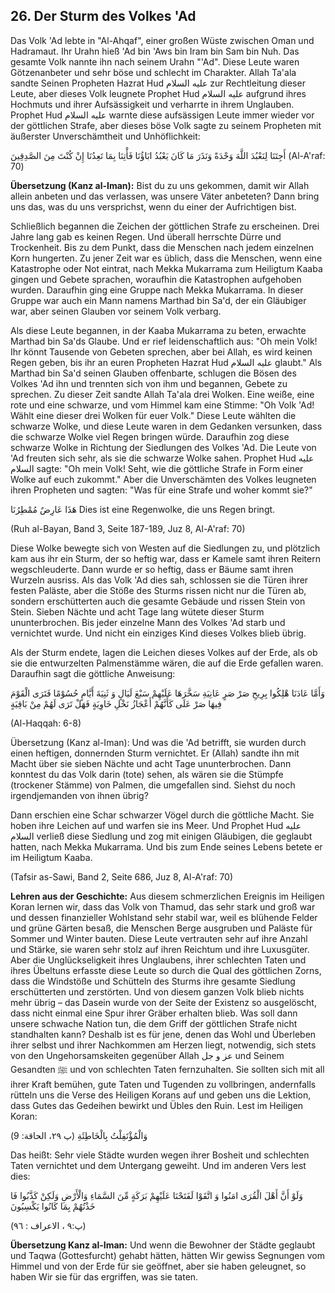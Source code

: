 ## 26. Der Sturm des Volkes 'Ad

Das Volk 'Ad lebte in "Al-Ahqaf", einer großen Wüste zwischen Oman und Hadramaut. Ihr Urahn hieß 'Ad bin 'Aws bin Iram bin Sam bin Nuh. Das gesamte Volk nannte ihn nach seinem Urahn "'Ad". Diese Leute waren Götzenanbeter und sehr böse und schlecht im Charakter. Allah Ta'ala sandte Seinen Propheten Hazrat Hud عليه السلام zur Rechtleitung dieser Leute, aber dieses Volk leugnete Prophet Hud عليه السلام aufgrund ihres Hochmuts und ihrer Aufsässigkeit und verharrte in ihrem Unglauben. Prophet Hud عليه السلام warnte diese aufsässigen Leute immer wieder vor der göttlichen Strafe, aber dieses böse Volk sagte zu seinem Propheten mit äußerster Unverschämtheit und Unhöflichkeit:


أَجِتَنَا لِنَعْبُدَ اللَّهَ وَحْدَةً وَنَذَرَ مَا كَانَ يَعْبُدُ ابَاؤُنَا فَأْتِنَا بِمَا
تَعِدُنَا إِنْ كُنْتَ مِنَ الصَّدِقِينَ
(Al-A'raf: 70)

**Übersetzung (Kanz al-Iman):** Bist du zu uns gekommen, damit wir Allah allein anbeten und das verlassen, was unsere Väter anbeteten? Dann bring uns das, was du uns versprichst, wenn du einer der Aufrichtigen bist.

Schließlich begannen die Zeichen der göttlichen Strafe zu erscheinen. Drei Jahre lang gab es keinen Regen. Und überall herrschte Dürre und Trockenheit. Bis zu dem Punkt, dass die Menschen nach jedem einzelnen Korn hungerten. Zu jener Zeit war es üblich, dass die Menschen, wenn eine Katastrophe oder Not eintrat, nach Mekka Mukarrama zum Heiligtum Kaaba gingen und Gebete sprachen, woraufhin die Katastrophen aufgehoben wurden. Daraufhin ging eine Gruppe nach Mekka Mukarrama. In dieser Gruppe war auch ein Mann namens Marthad bin Sa'd, der ein Gläubiger war, aber seinen Glauben vor seinem Volk verbarg.

Als diese Leute begannen, in der Kaaba Mukarrama zu beten, erwachte Marthad bin Sa'ds Glaube. Und er rief leidenschaftlich aus: "Oh mein Volk! Ihr könnt Tausende von Gebeten sprechen, aber bei Allah, es wird keinen Regen geben, bis ihr an euren Propheten Hazrat Hud عليه السلام glaubt." Als Marthad bin Sa'd seinen Glauben offenbarte, schlugen die Bösen des Volkes 'Ad ihn und trennten sich von ihm und begannen, Gebete zu sprechen. Zu dieser Zeit sandte Allah Ta'ala drei Wolken. Eine weiße, eine rote und eine schwarze, und vom Himmel kam eine Stimme: "Oh Volk 'Ad! Wählt eine dieser drei Wolken für euer Volk." Diese Leute wählten die schwarze Wolke, und diese Leute waren in dem Gedanken versunken, dass die schwarze Wolke viel Regen bringen würde. Daraufhin zog diese schwarze Wolke in Richtung der Siedlungen des Volkes 'Ad. Die Leute von 'Ad freuten sich sehr, als sie die schwarze Wolke sahen. Prophet Hud عليه السلام sagte: "Oh mein Volk! Seht, wie die göttliche Strafe in Form einer Wolke auf euch zukommt." Aber die Unverschämten des Volkes leugneten ihren Propheten und sagten: "Was für eine Strafe und woher kommt sie?"

هَذَا عَارِضٌ مُمْطِرُنَا Dies ist eine Regenwolke, die uns Regen bringt.

(Ruh al-Bayan, Band 3, Seite 187-189, Juz 8, Al-A'raf: 70)


Diese Wolke bewegte sich von Westen auf die Siedlungen zu, und plötzlich kam aus ihr ein Sturm, der so heftig war, dass er Kamele samt ihren Reitern wegschleuderte. Dann wurde er so heftig, dass er Bäume samt ihren Wurzeln ausriss. Als das Volk 'Ad dies sah, schlossen sie die Türen ihrer festen Paläste, aber die Stöße des Sturms rissen nicht nur die Türen ab, sondern erschütterten auch die gesamte Gebäude und rissen Stein von Stein. Sieben Nächte und acht Tage lang wütete dieser Sturm ununterbrochen. Bis jeder einzelne Mann des Volkes 'Ad starb und vernichtet wurde. Und nicht ein einziges Kind dieses Volkes blieb übrig.

Als der Sturm endete, lagen die Leichen dieses Volkes auf der Erde, als ob sie die entwurzelten Palmenstämme wären, die auf die Erde gefallen waren. Daraufhin sagt die göttliche Anweisung:

وَأَمَّا عَادَنَا هْلِكُوا بِرِيحِ صَرْ صَرٍ عَانِيَةِ سَخَّرَهَا عَلَيْهِمْ سَبْعَ لَيَالٍ وَ
ثَنِيَةَ أَيَّامٍ حُسُوْمًا فَتَرَى الْقَوْمَ فِيهَا صَرْ عَلَى كَأَنَّهُمْ أَعْجَازُ
نَخْلِ خَاوِيَةٍ فَهَلْ تَرَى لَهُمْ مِنْ بَاقِيَةٍ

(Al-Haqqah: 6-8)

Übersetzung (Kanz al-Iman): Und was die 'Ad betrifft, sie wurden durch einen heftigen, donnernden Sturm vernichtet. Er (Allah) sandte ihn mit Macht über sie sieben Nächte und acht Tage ununterbrochen. Dann konntest du das Volk darin (tote) sehen, als wären sie die Stümpfe (trockener Stämme) von Palmen, die umgefallen sind. Siehst du noch irgendjemanden von ihnen übrig?

Dann erschien eine Schar schwarzer Vögel durch die göttliche Macht. Sie hoben ihre Leichen auf und warfen sie ins Meer. Und Prophet Hud عليه السلام verließ diese Siedlung und zog mit einigen Gläubigen, die geglaubt hatten, nach Mekka Mukarrama. Und bis zum Ende seines Lebens betete er im Heiligtum Kaaba.

(Tafsir as-Sawi, Band 2, Seite 686, Juz 8, Al-A'raf: 70)

**Lehren aus der Geschichte:** Aus diesem schmerzlichen Ereignis im Heiligen Koran lernen wir, dass das Volk von Thamud, das sehr stark und groß war und dessen finanzieller Wohlstand sehr stabil war, weil es blühende Felder und grüne Gärten besaß, die Menschen Berge ausgruben und Paläste für Sommer und Winter bauten. Diese Leute vertrauten sehr auf ihre Anzahl und Stärke, sie waren sehr stolz auf ihren Reichtum und ihre Luxusgüter. Aber die Unglückseligkeit ihres Unglaubens, ihrer schlechten Taten und ihres Übeltuns erfasste diese Leute so durch die Qual des göttlichen Zorns, dass die Windstöße und Schütteln des Sturms ihre gesamte Siedlung erschütterten und zerstörten. Und von diesem ganzen Volk
blieb nichts mehr übrig – das Dasein wurde von der Seite der Existenz so ausgelöscht, dass nicht einmal eine Spur ihrer Gräber erhalten blieb. Was soll dann unsere schwache Nation tun, die dem Griff der göttlichen Strafe nicht standhalten kann? Deshalb ist es für jene, denen das Wohl und Überleben ihrer selbst und ihrer Nachkommen am Herzen liegt, notwendig, sich stets von den Ungehorsamskeiten gegenüber Allah عز و جل und Seinem Gesandten ﷺ und von schlechten Taten fernzuhalten. Sie sollten sich mit all ihrer Kraft bemühen, gute Taten und Tugenden zu vollbringen, andernfalls rütteln uns die Verse des Heiligen Korans auf und geben uns die Lektion, dass Gutes das Gedeihen bewirkt und Übles den Ruin. Lest im Heiligen Koran:

وَالْمُؤْتَفِلْتُ بِالْخَاطِئَةِ (پ ٢٩، الحاقة: 9)

Das heißt: Sehr viele Städte wurden wegen ihrer Bosheit und schlechten Taten vernichtet und dem Untergang geweiht. Und im anderen Vers lest dies:


وَلَوْ أَنَّ أَهْلَ الْقُرَى امَنُوا وَ اتَّقَوْا لَفَتَحْنَا عَلَيْهِمْ بَرَكَةٍ مِّنَ السَّمَاءِ وَالْأَرْضِ وَلَكِنْ كَذَّبُوا فَا خَذْتُهُمْ بِمَا كَانُوا يَكْسِبُونَ 

(پ:۹ ، الاعراف : ٩٦)

**Übersetzung Kanz al-Iman:** Und wenn die Bewohner der Städte geglaubt und Taqwa (Gottesfurcht) gehabt hätten, hätten Wir gewiss Segnungen vom Himmel und von der Erde für sie geöffnet, aber sie haben geleugnet, so haben Wir sie für das ergriffen, was sie taten.